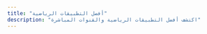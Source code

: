 ```yaml
---
title: "أفضل التطبيقات الرياضية"
description: "اكتشف أفضل التطبيقات الرياضية والقنوات المباشرة"
---
```


